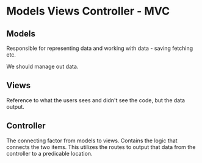 # Models Views Controller - MVC

## Models

Responsible for representing data and working with data - saving fetching etc.

We should manage out data. 

## Views

Reference to what the users sees and didn't see the code, but the data output.

## Controller

The connecting factor from models to views. Contains the logic that connects the two items.
This utilizes the routes to output that data from the controller to a predicable location.
